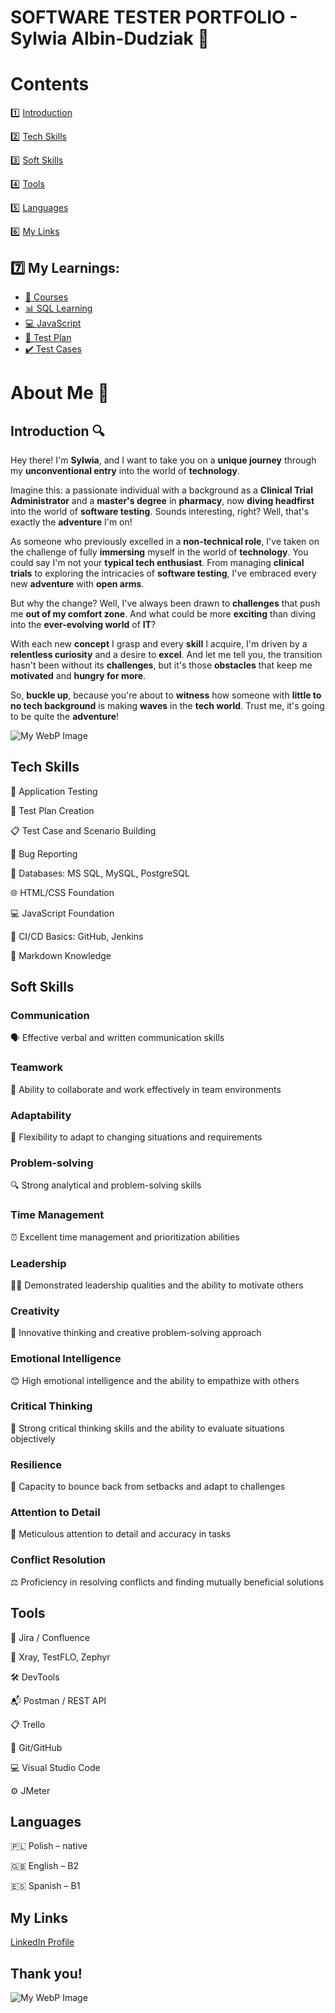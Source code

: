 # SOFTWARE TESTER PORTFOLIO - Sylwia Albin-Dudziak 🚀

# Contents

1️⃣ [Introduction](#introduction-)

2️⃣ [Tech Skills](#tech-skills)

3️⃣ [Soft Skills](#soft-skills)

4️⃣ [Tools](#tools)

5️⃣ [Languages](#languages)

6️⃣ [My Links](#my-links)

## 7️⃣ My Learnings:

- [📘 Courses](courses.md)
- [📊 SQL Learning](sql_learning.md)
- [💻 JavaScript](javascript.md)
- [📝 Test Plan](test_plan.md)
- [✔️ Test Cases](test_cases.md)

# About Me 🌟

## Introduction 🔍

Hey there! I'm **Sylwia**, and I want to take you on a **unique journey** through my **unconventional entry** into the world of **technology**.

Imagine this: a passionate individual with a background as a **Clinical Trial Administrator** and a **master's degree** in **pharmacy**, now **diving headfirst** into the world of **software testing**. Sounds interesting, right? Well, that's exactly the **adventure** I'm on!

As someone who previously excelled in a **non-technical role**, I've taken on the challenge of fully **immersing** myself in the world of **technology**. You could say I'm not your **typical tech enthusiast**. From managing **clinical trials** to exploring the intricacies of **software testing**, I've embraced every new **adventure** with **open arms**.

But why the change? Well, I've always been drawn to **challenges** that push me **out of my comfort zone**. And what could be more **exciting** than diving into the **ever-evolving world** of **IT**?

With each new **concept** I grasp and every **skill** I acquire, I'm driven by a **relentless curiosity** and a desire to **excel**. And let me tell you, the transition hasn't been without its **challenges**, but it's those **obstacles** that keep me **motivated** and **hungry for more**.

So, **buckle up**, because you're about to **witness** how someone with **little to no tech background** is making **waves** in the **tech world**. Trust me, it's going to be quite the **adventure**!

![My WebP Image](images/general/testerWork.webp)

## Tech Skills

📱 Application Testing

📝 Test Plan Creation

📋 Test Case and Scenario Building

🐞 Bug Reporting

💽 Databases: MS SQL, MySQL, PostgreSQL

🌐 HTML/CSS Foundation

💻 JavaScript Foundation

🔄 CI/CD Basics: GitHub, Jenkins

📄 Markdown Knowledge

## Soft Skills

### Communication

🗣️ Effective verbal and written communication skills

### Teamwork

🤝 Ability to collaborate and work effectively in team environments

### Adaptability

🔄 Flexibility to adapt to changing situations and requirements

### Problem-solving

🔍 Strong analytical and problem-solving skills

### Time Management

⏰ Excellent time management and prioritization abilities

### Leadership

👨‍💼 Demonstrated leadership qualities and the ability to motivate others

### Creativity

🎨 Innovative thinking and creative problem-solving approach

### Emotional Intelligence

😊 High emotional intelligence and the ability to empathize with others

### Critical Thinking

🤔 Strong critical thinking skills and the ability to evaluate situations objectively

### Resilience

💪 Capacity to bounce back from setbacks and adapt to challenges

### Attention to Detail

🔎 Meticulous attention to detail and accuracy in tasks

### Conflict Resolution

⚖️ Proficiency in resolving conflicts and finding mutually beneficial solutions

## Tools

🔧 Jira / Confluence

🔬 Xray, TestFLO, Zephyr

🛠️ DevTools

📬 Postman / REST API

📋 Trello

🐙 Git/GitHub

💻 Visual Studio Code

⚙️ JMeter

## Languages

🇵🇱 Polish – native

🇬🇧 English – B2

🇪🇸 Spanish – B1

## My Links

[LinkedIn Profile](https://www.linkedin.com/in/sylwia-albin-dudziak/)

## Thank you!

![My WebP Image](images/general/thankYou.webp)
